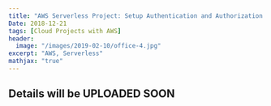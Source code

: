 ```yaml
---
title: "AWS Serverless Project: Setup Authentication and Authorization to the App with Cognito"
Date: 2018-12-21
tags: [Cloud Projects with AWS]
header:
  image: "/images/2019-02-10/office-4.jpg"
excerpt: "AWS, Serverless"
mathjax: "true"
---
```



## Details will be UPLOADED SOON